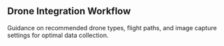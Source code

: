 ## Drone Integration Workflow
Guidance on recommended drone types, flight paths, and image capture settings for optimal data collection.
